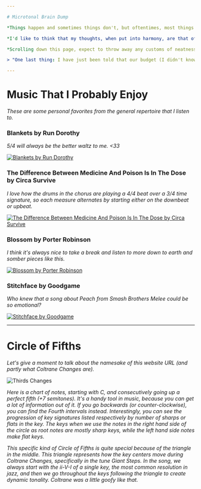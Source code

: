 ```yaml
---

# Microtonal Brain Dump

*Things happen and sometimes things don't, but oftentimes, most things happen, unless of course they don't. This place is where I document everything in between and beyond that— or whatever I feel like really.*

*I'd like to think that my thoughts, when put into harmony, are that of a ii-V-I: simple, concise, and resolute. I would like to inform you, however, that my thoughts are more adjacent to Coltrane Changes, a knot of erratic chord changes, but if Coltrane enjoyed making atonal and dissonant music. Did I also mention making inconsistent and questionable voice leading decisions?*

*Scrolling down this page, expect to throw away any customs of neatness, form, or legibility, because frankly, my mind isn't a place where any of those exist, unfortunately. Have fun and get a deep dive of my thoughts.*

> "One last thing: I have just been told that our budget (I didn't know we even had one) has been cut down by 16%, so we're all going to have to settle for less, maybe." - J

---
```


# Music That I Probably Enjoy


*These are some personal favorites from the general repertoire that I listen to.*



### Blankets by Run Dorothy

*5/4 will always be the better waltz to me. <33*

[![Blankets by Run Dorothy](http://img.youtube.com/vi/MAZ_rFtH4XI/0.jpg)](http://www.youtube.com/watch?v=MAZ_rFtH4XI)

### The Difference Between Medicine And Poison Is In The Dose by Circa Survive

*I love how the drums in the chorus are playing a 4/4 beat over a 3/4 time signature, so each measure alternates by starting either on the downbeat or upbeat.*

[![The Difference Between Medicine And Poison Is In The Dose by Circa Survive](http://img.youtube.com/vi/eap9LIJxpkg/0.jpg)](https://www.youtube.com/watch?v=eap9LIJxpkg)

### Blossom by Porter Robinson

*I think it's always nice to take a break and listen to more down to earth and somber pieces like this.*

[![Blossom by Porter Robinson](http://img.youtube.com/vi/CGsmf_g9kho/0.jpg)](http://www.youtube.com/watch?v=CGsmf_g9kho)

### Stitchface by Goodgame

*Who knew that a song about Peach from Smash Brothers Melee could be so emotional?*

[![Stitchface by Goodgame](http://img.youtube.com/vi/-M-TA7wRvE0/0.jpg)](http://www.youtube.com/watch?v=-M-TA7wRvE0)


---

# Circle of Fifths

*Let's give a moment to talk about the namesake of this website URL (and partly what Coltrane Changes are).*

![Thirds Changes](https://upload.wikimedia.org/wikipedia/commons/4/45/Thirds_cycle.png)

*Here is a chart of notes, starting with C, and consecutively going up a perfect fifth (+7 semitones). It's a handy tool in music, because you can get a lot of information out of it. If you go backwards (or counter-clockwise), you can find the Fourth intervals instead. Interestingly, you can see the progression of key signatures listed respectively by number of sharps or flats in the key. The keys when we use the notes in the right hand side of the circle as root notes are mostly sharp keys, while the left hand side notes make flat keys.* 

*This specific kind of Circle of Fifths is quite special because of the triangle in the middle. This triangle represents how the key centers move during Coltrane Changes, specifically in the tune Giant Steps. In the song, we always start with the ii-V-I of a single key, the most common resolution in jazz, and then we go throughout the keys following the triangle to create dynamic tonality. Coltrane was a little goofy like that.*


